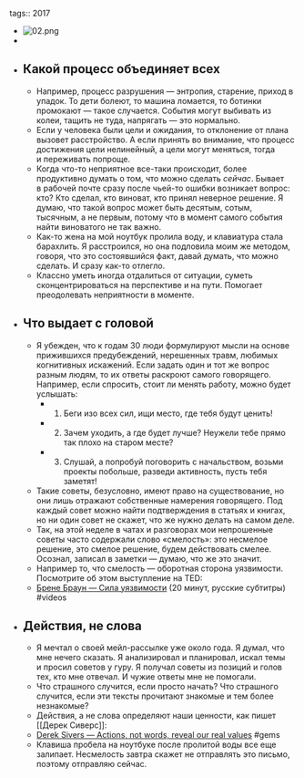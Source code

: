 tags:: 2017

- ![02.png](../assets/02_1689847774126_0.png)
-
- ## Какой процесс объединяет всех
	- Например, процесс разрушения — энтропия, старение, приход в упадок. То дети болеют, то машина ломается, то ботинки промокают — такое случается. События могут выбивать из колеи, тащить не туда, напрягать — это нормально.
	- Если у человека были цели и ожидания, то отклонение от плана вызовет расстройство. А если принять во внимание, что процесс достижения цели нелинейный, а цели могут меняться, тогда и переживать попроще.
	- Когда что-то неприятное все-таки происходит, более продуктивно думать о том, что можно сделать *сейчас*. Бывает в рабочей почте сразу после чьей-то ошибки возникает вопрос: кто? Кто сделал, кто виноват, кто принял неверное решение. Я думаю, что такой вопрос может быть десятым, сотым, тысячным, а не первым, потому что в момент самого события найти виноватого не так важно.
	- Как-то жена на мой ноутбук пролила воду, и клавиатура стала барахлить. Я расстроился, но она подловила моим же методом, говоря, что это состоявшийся факт, давай думать, что можно сделать. И сразу как-то отлегло.
	- Классно уметь иногда отдалиться от ситуации, суметь сконцентрироваться на перспективе и на пути. Помогает преодолевать неприятности в моменте.
- ## Что выдает с головой
	- Я убежден, что к годам 30 люди формулируют мысли на основе прижившихся предубеждений, нерешенных травм, любимых когнитивных искажений. Если задать один и тот же вопрос разным людям, то их ответы раскроют самого говорящего. Например, если спросить, стоит ли менять работу, можно будет услышать:
		- 1. Беги изо всех сил, ищи место, где тебя будут ценить!
		- 2. Зачем уходить, а где будет лучше? Неужели тебе прямо так плохо на старом месте?
		- 3. Слушай, а попробуй поговорить с начальством, возьми проекты побольше, разведи активность, пусть тебя заметят!
	- Такие советы, безусловно, имеют право на существование, но они лишь отражают собственные намерения говорящего. Под каждый совет можно найти подтверждения в статьях и книгах, но ни один совет не скажет, что же нужно делать на самом деле.
	- Так, на этой неделе в чатах и разговорах мои непрошенные советы часто содержали слово «смелость»: это несмелое решение, это смелое решение, будем действовать смелее. Осознал, записал в заметки — думаю, что же это значит.
	- Например то, что смелость — оборотная сторона уязвимости. Посмотрите об этом выступление на TED:
	- [Брене Браун — Сила уязвимости](https://www.ted.com/talks/brene_brown_the_power_of_vulnerability?language=ru) (20 минут, русские субтитры) #videos
- ## Действия, не слова
	- Я мечтал о своей мейл-рассылке уже около года. Я думал, что мне нечего сказать. Я анализировал и планировал, искал темы и просил советов у гуру. Я получал советы из позиций и голов тех, кто мне отвечал. И чужие ответы мне не помогали.
	- Что страшного случится, если просто начать? Что страшного случится, если эти тексты прочитают знакомые и тем более незнакомые?
	- Действия, а не слова определяют наши ценности, как пишет [[Дерек Сиверс]]:
	- [Derek Sivers — Actions, not words, reveal our real values](https://sive.rs/arv) #gems
	- Клавиша пробела на ноутбуке после пролитой воды все еще залипает. Несмелость завтра скажет не отправлять это письмо, поэтому отправляю сейчас.
